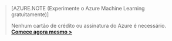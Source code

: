 >[AZURE.NOTE (Experimente o Azure Machine Learning gratuitamente)]
>
>Nenhum cartão de crédito ou assinatura do Azure é necessário. <a href="https://studio.azureml.net/Home" target="_blank">**Comece agora mesmo >**</a>

<!-----HONumber=July15_HO4-->